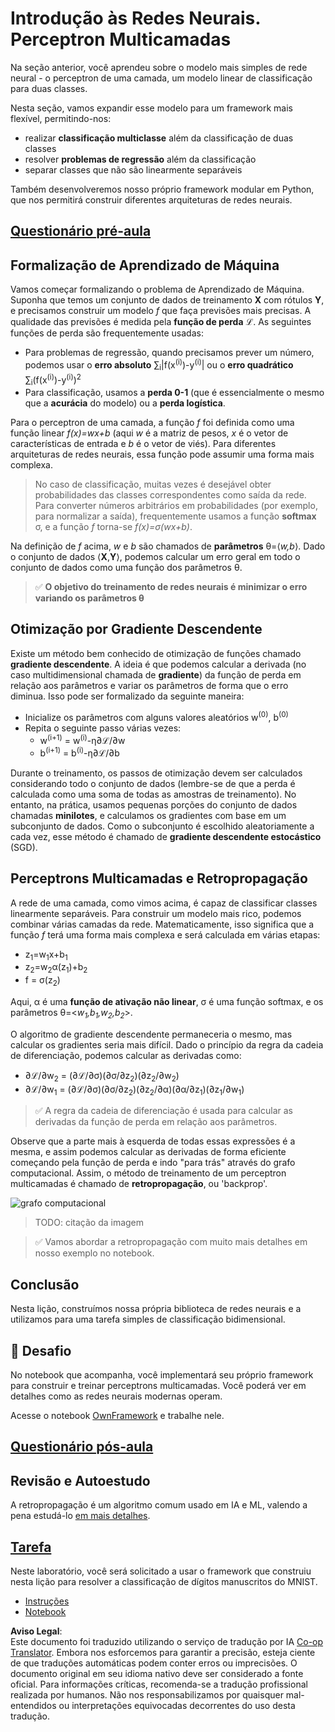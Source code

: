 <!--
CO_OP_TRANSLATOR_METADATA:
{
  "original_hash": "186bf7eeab776b36f557357ea56d4751",
  "translation_date": "2025-08-26T10:28:29+00:00",
  "source_file": "lessons/3-NeuralNetworks/04-OwnFramework/README.md",
  "language_code": "br"
}
-->
# Introdução às Redes Neurais. Perceptron Multicamadas

Na seção anterior, você aprendeu sobre o modelo mais simples de rede neural - o perceptron de uma camada, um modelo linear de classificação para duas classes.

Nesta seção, vamos expandir esse modelo para um framework mais flexível, permitindo-nos:

* realizar **classificação multiclasse** além da classificação de duas classes  
* resolver **problemas de regressão** além da classificação  
* separar classes que não são linearmente separáveis  

Também desenvolveremos nosso próprio framework modular em Python, que nos permitirá construir diferentes arquiteturas de redes neurais.

## [Questionário pré-aula](https://ff-quizzes.netlify.app/en/ai/quiz/7)

## Formalização de Aprendizado de Máquina

Vamos começar formalizando o problema de Aprendizado de Máquina. Suponha que temos um conjunto de dados de treinamento **X** com rótulos **Y**, e precisamos construir um modelo *f* que faça previsões mais precisas. A qualidade das previsões é medida pela **função de perda** ℒ. As seguintes funções de perda são frequentemente usadas:

* Para problemas de regressão, quando precisamos prever um número, podemos usar o **erro absoluto** ∑<sub>i</sub>|f(x<sup>(i)</sup>)-y<sup>(i)</sup>| ou o **erro quadrático** ∑<sub>i</sub>(f(x<sup>(i)</sup>)-y<sup>(i)</sup>)<sup>2</sup>  
* Para classificação, usamos a **perda 0-1** (que é essencialmente o mesmo que a **acurácia** do modelo) ou a **perda logística**.

Para o perceptron de uma camada, a função *f* foi definida como uma função linear *f(x)=wx+b* (aqui *w* é a matriz de pesos, *x* é o vetor de características de entrada e *b* é o vetor de viés). Para diferentes arquiteturas de redes neurais, essa função pode assumir uma forma mais complexa.

> No caso de classificação, muitas vezes é desejável obter probabilidades das classes correspondentes como saída da rede. Para converter números arbitrários em probabilidades (por exemplo, para normalizar a saída), frequentemente usamos a função **softmax** σ, e a função *f* torna-se *f(x)=σ(wx+b)*.

Na definição de *f* acima, *w* e *b* são chamados de **parâmetros** θ=⟨*w,b*⟩. Dado o conjunto de dados ⟨**X**,**Y**⟩, podemos calcular um erro geral em todo o conjunto de dados como uma função dos parâmetros θ.

> ✅ **O objetivo do treinamento de redes neurais é minimizar o erro variando os parâmetros θ**

## Otimização por Gradiente Descendente

Existe um método bem conhecido de otimização de funções chamado **gradiente descendente**. A ideia é que podemos calcular a derivada (no caso multidimensional chamada de **gradiente**) da função de perda em relação aos parâmetros e variar os parâmetros de forma que o erro diminua. Isso pode ser formalizado da seguinte maneira:

* Inicialize os parâmetros com alguns valores aleatórios w<sup>(0)</sup>, b<sup>(0)</sup>  
* Repita o seguinte passo várias vezes:  
    - w<sup>(i+1)</sup> = w<sup>(i)</sup>-η∂ℒ/∂w  
    - b<sup>(i+1)</sup> = b<sup>(i)</sup>-η∂ℒ/∂b  

Durante o treinamento, os passos de otimização devem ser calculados considerando todo o conjunto de dados (lembre-se de que a perda é calculada como uma soma de todas as amostras de treinamento). No entanto, na prática, usamos pequenas porções do conjunto de dados chamadas **minilotes**, e calculamos os gradientes com base em um subconjunto de dados. Como o subconjunto é escolhido aleatoriamente a cada vez, esse método é chamado de **gradiente descendente estocástico** (SGD).

## Perceptrons Multicamadas e Retropropagação

A rede de uma camada, como vimos acima, é capaz de classificar classes linearmente separáveis. Para construir um modelo mais rico, podemos combinar várias camadas da rede. Matematicamente, isso significa que a função *f* terá uma forma mais complexa e será calculada em várias etapas:  
* z<sub>1</sub>=w<sub>1</sub>x+b<sub>1</sub>  
* z<sub>2</sub>=w<sub>2</sub>α(z<sub>1</sub>)+b<sub>2</sub>  
* f = σ(z<sub>2</sub>)  

Aqui, α é uma **função de ativação não linear**, σ é uma função softmax, e os parâmetros θ=<*w<sub>1</sub>,b<sub>1</sub>,w<sub>2</sub>,b<sub>2</sub>*>.

O algoritmo de gradiente descendente permaneceria o mesmo, mas calcular os gradientes seria mais difícil. Dado o princípio da regra da cadeia de diferenciação, podemos calcular as derivadas como:

* ∂ℒ/∂w<sub>2</sub> = (∂ℒ/∂σ)(∂σ/∂z<sub>2</sub>)(∂z<sub>2</sub>/∂w<sub>2</sub>)  
* ∂ℒ/∂w<sub>1</sub> = (∂ℒ/∂σ)(∂σ/∂z<sub>2</sub>)(∂z<sub>2</sub>/∂α)(∂α/∂z<sub>1</sub>)(∂z<sub>1</sub>/∂w<sub>1</sub>)  

> ✅ A regra da cadeia de diferenciação é usada para calcular as derivadas da função de perda em relação aos parâmetros.

Observe que a parte mais à esquerda de todas essas expressões é a mesma, e assim podemos calcular as derivadas de forma eficiente começando pela função de perda e indo "para trás" através do grafo computacional. Assim, o método de treinamento de um perceptron multicamadas é chamado de **retropropagação**, ou 'backprop'.

<img alt="grafo computacional" src="images/ComputeGraphGrad.png"/>

> TODO: citação da imagem

> ✅ Vamos abordar a retropropagação com muito mais detalhes em nosso exemplo no notebook.

## Conclusão

Nesta lição, construímos nossa própria biblioteca de redes neurais e a utilizamos para uma tarefa simples de classificação bidimensional.

## 🚀 Desafio

No notebook que acompanha, você implementará seu próprio framework para construir e treinar perceptrons multicamadas. Você poderá ver em detalhes como as redes neurais modernas operam.

Acesse o notebook [OwnFramework](../../../../../lessons/3-NeuralNetworks/04-OwnFramework/OwnFramework.ipynb) e trabalhe nele.

## [Questionário pós-aula](https://ff-quizzes.netlify.app/en/ai/quiz/8)

## Revisão e Autoestudo

A retropropagação é um algoritmo comum usado em IA e ML, valendo a pena estudá-lo [em mais detalhes](https://wikipedia.org/wiki/Backpropagation).

## [Tarefa](lab/README.md)

Neste laboratório, você será solicitado a usar o framework que construiu nesta lição para resolver a classificação de dígitos manuscritos do MNIST.

* [Instruções](lab/README.md)  
* [Notebook](../../../../../lessons/3-NeuralNetworks/04-OwnFramework/lab/MyFW_MNIST.ipynb)  

**Aviso Legal**:  
Este documento foi traduzido utilizando o serviço de tradução por IA [Co-op Translator](https://github.com/Azure/co-op-translator). Embora nos esforcemos para garantir a precisão, esteja ciente de que traduções automáticas podem conter erros ou imprecisões. O documento original em seu idioma nativo deve ser considerado a fonte oficial. Para informações críticas, recomenda-se a tradução profissional realizada por humanos. Não nos responsabilizamos por quaisquer mal-entendidos ou interpretações equivocadas decorrentes do uso desta tradução.